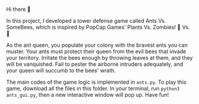 Hi there 👋

In this project, I developed a tower defense game called Ants Vs. SomeBees, which is inspired by PopCap Games' Plants Vs. Zombies! 🌻 Vs. 🧟

As the ant queen, you populate your colony with the bravest ants you can muster. Your ants must protect their queen from the evil bees that invade your territory. 
Irritate the bees enough by throwing leaves at them, and they will be vanquished. 
Fail to pester the airborne intruders adequately, and your queen will succumb to the bees' wrath. 

The main codes of the game logic is implemented in `ants.py`. To play this game, download all the files in this folder. In your terminal, run `python3 ants_gui.py`, then a new interactive window will pop up. Have fun!
